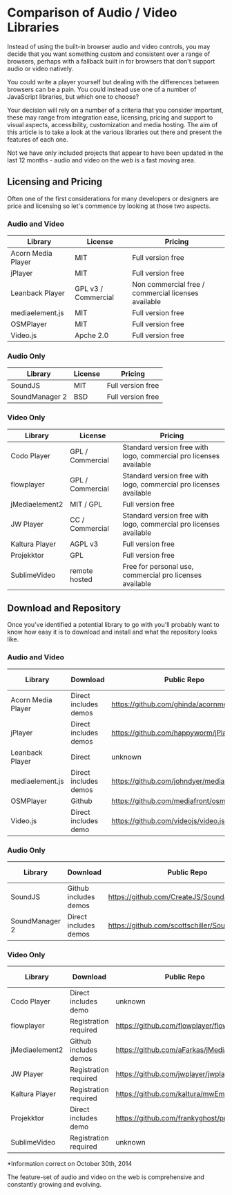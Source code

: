 Comparison of Audio / Video Libraries
=====================================

Instead of using the built-in browser audio and video controls, you may decide that you want something custom and consistent over a range of browsers, perhaps with a fallback built in for browsers that don't support audio or video natively.

You could write a player yourself but dealing with the differences between browsers can be a pain. You could instead use one of a number of JavaScript libraries, but which one to choose?

Your decision will rely on a number of a criteria that you consider important, these may range from integration ease, licensing, pricing and support to visual aspects, accessibility, customization and media hosting. The aim of this article is to take a look at the various libraries out there and present the features of each one.

Not we have only included projects that appear to have been updated in the last 12 months - audio and video on the web is a fast moving area.

Licensing and Pricing
---------------------

Often one of the first considerations for many developers or designers are price and licensing so let's commence by looking at those two aspects.



### Audio and Video

| Library                | License             | Pricing                                             |
| ---------------------- | ------------------- | --------------------------------------------------- |
| Acorn Media Player     | MIT                 | Full version free                                   |     
| jPlayer                | MIT                 | Full version free                                   |
| Leanback Player        | GPL v3 / Commercial | Non commercial free / commercial licenses available |
| mediaelement.js        | MIT                 | Full version free                                   |
| OSMPlayer              | MIT                 | Full version free                                   |
| Video.js               | Apche 2.0           | Full version free                                   |



### Audio Only

| Library                | License          | Pricing             |
| ---------------------- | ---------------- | ------------------- |
| SoundJS                | MIT              | Full version free   |
| SoundManager 2         | BSD              | Full version free   | 



### Video Only

| Library                | License          | Pricing                                                            |
| ---------------------- | ---------------- | -------------------------------------------------------------------| 
| Codo Player            | GPL / Commercial | Standard version free with logo, commercial pro licenses available |
| flowplayer             | GPL / Commercial | Standard version free with logo, commercial pro licenses available |
| jMediaelement2         | MIT / GPL        | Full version free                                                  |
| JW Player              | CC / Commercial  | Standard version free with logo, commercial pro licenses available |
| Kaltura Player         | AGPL v3          | Full version free                                                  |
| Projekktor             | GPL              | Full version free                                                  |
| SublimeVideo           | remote hosted    | Free for personal use, commercial pro licenses available           |


Download and Repository
-----------------------

Once you've identified a potential library to go with you'll probably want to know how easy it is to download and install and what the repository looks like.

### Audio and Video

| Library                | Download              | Public Repo                                | Repo Stars* |
| ---------------------- | --------------------- | ------------------------------------------ | ----------- |
| Acorn Media Player     | Direct includes demos | https://github.com/ghinda/acornmediaplayer |          74 |
| jPlayer                | Direct includes demos | https://github.com/happyworm/jPlayer       |       2,588 |
| Leanback Player        | Direct                | unknown                                    |           - |
| mediaelement.js        | Direct includes demos | https://github.com/johndyer/mediaelement   |       2,849 |
| OSMPlayer              | Github                | https://github.com/mediafront/osmplayer    |         255 |
| Video.js               | Direct includes demo  | https://github.com/videojs/video.js        |       7,084 |



### Audio Only

| Library                | Download              | Public Repo                                    | Repo Stars* |
| ---------------------- | --------------------- | ---------------------------------------------- | ----------- |
| SoundJS                | Github includes demos | https://github.com/CreateJS/SoundJS            |       1,195 |
| SoundManager 2         | Direct includes demos | https://github.com/scottschiller/SoundManager2 |       1,984 |




### Video Only  

| Library                | Download              | Public Repo                               | Repos Stars* |
| ---------------------- | --------------------- | ----------------------------------------- | ------------ |
| Codo Player            | Direct includes demo  | unknown                                   |            - |
| flowplayer             | Registration required | https://github.com/flowplayer/flowplayer  |          787 |
| jMediaelement2         | Github includes demos | https://github.com/aFarkas/jMediaelement  |          147 |
| JW Player              | Registration required | https://github.com/jwplayer/jwplayer      |          126 |
| Kaltura Player         | Registration required | https://github.com/kaltura/mwEmbed        |           93 |
| Projekktor             | Direct includes demo  | https://github.com/frankyghost/projekktor |          111 |
| SublimeVideo           | Registration required | unknown                                   |            - |
   
   
*Information correct on October 30th, 2014

The feature-set of audio and video on the web is comprehensive and constantly growing and evolving.
